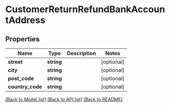 # CustomerReturnRefundBankAccountAddress

## Properties
Name | Type | Description | Notes
------------ | ------------- | ------------- | -------------
**street** | **string** |  | [optional] 
**city** | **string** |  | [optional] 
**post_code** | **string** |  | [optional] 
**country_code** | **string** |  | [optional] 

[[Back to Model list]](../../README.md#documentation-for-models) [[Back to API list]](../../README.md#documentation-for-api-endpoints) [[Back to README]](../../README.md)

